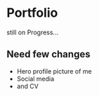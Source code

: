 # Portfolio

still on Progress...

## Need few changes
- Hero profile picture of me
- Social media
- and CV